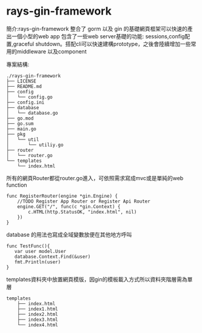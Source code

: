 # rays-gin-framework
簡介:rays-gin-framework 整合了 gorm 以及 gin 的基礎網頁框架可以快速的產出一個小型的web app 
包含了一些web server基礎的功能: sessions,config配置,graceful shutdown。搭配cli可以快速建構prototype，之後會陸續增加一些常用的middleware
以及component

專案結構:
```
./rays-gin-framework
├── LICENSE
├── README.md
├── config
│   └── config.go
├── config.ini
├── database
│   └── database.go
├── go.mod
├── go.sum
├── main.go
├── pkg
│   └── util
│       └── utiliy.go
├── router
│   └── router.go
└── templates
    └── index.html
``` 

所有的網頁Router都從router.go進入，可依照需求寫成mvc或是單純的web function
```
func RegisterRouter(engine *gin.Engine) {
	//TODO Register App Router or Register Api Router
	engine.GET("/", func(c *gin.Context) {
		c.HTML(http.StatusOK, "index.html", nil)
	})
}
```

database 的用法也寫成全域變數放便在其他地方呼叫
```
func TestFunc(){
   var user model.User
   database.Context.Find(&user)
   fmt.Println(user)
}
```

templates資料夾中放置網頁模版，因gin的模板載入方式所以資料夾階層需為單層
```
templates
    ├── index.html
    ├── index1.html
    ├── index2.html
    ├── index3.html
    └── index4.html
```

